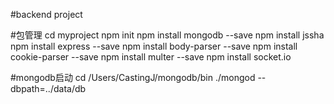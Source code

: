 #backend project

#包管理
cd myproject
npm init
npm install mongodb --save
npm install jssha
npm install express --save
npm install body-parser --save
npm install cookie-parser --save
npm install multer --save
npm install socket.io

#mongodb启动
cd /Users/CastingJ/mongodb/bin 
./mongod --dbpath=../data/db


